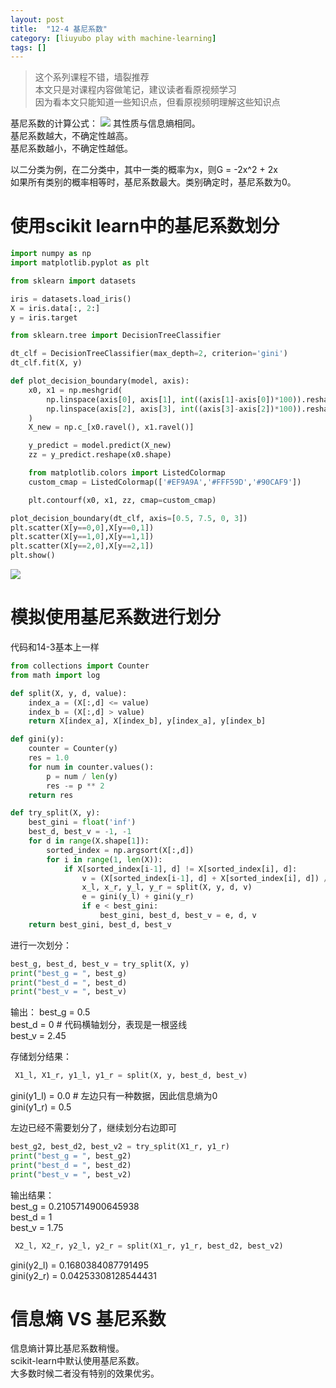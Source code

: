 ```yaml
---
layout: post
title:  "12-4 基尼系数"
category: [liuyubo play with machine-learning]
tags: []
---
```


> 这个系列课程不错，墙裂推荐  
> 本文只是对课程内容做笔记，建议读者看原视频学习  
> 因为看本文只能知道一些知识点，但看原视频明理解这些知识点  

基尼系数的计算公式：
![](http://windmissing.github.io/images/2019/265.jpg)
其性质与信息熵相同。  
基尼系数越大，不确定性越高。   
基尼系数越小，不确定性越低。  

以二分类为例，在二分类中，其中一类的概率为x，则G = -2x^2 + 2x  
如果所有类别的概率相等时，基尼系数最大。类别确定时，基尼系数为0。

# 使用scikit learn中的基尼系数划分

```python
import numpy as np
import matplotlib.pyplot as plt

from sklearn import datasets

iris = datasets.load_iris()
X = iris.data[:, 2:]
y = iris.target

from sklearn.tree import DecisionTreeClassifier

dt_clf = DecisionTreeClassifier(max_depth=2, criterion='gini')
dt_clf.fit(X, y)

def plot_decision_boundary(model, axis):
    x0, x1 = np.meshgrid(
        np.linspace(axis[0], axis[1], int((axis[1]-axis[0])*100)).reshape(-1,1),
        np.linspace(axis[2], axis[3], int((axis[3]-axis[2])*100)).reshape(-1,1)
    )
    X_new = np.c_[x0.ravel(), x1.ravel()]

    y_predict = model.predict(X_new)
    zz = y_predict.reshape(x0.shape)

    from matplotlib.colors import ListedColormap
    custom_cmap = ListedColormap(['#EF9A9A','#FFF59D','#90CAF9'])

    plt.contourf(x0, x1, zz, cmap=custom_cmap)

plot_decision_boundary(dt_clf, axis=[0.5, 7.5, 0, 3])
plt.scatter(X[y==0,0],X[y==0,1])
plt.scatter(X[y==1,0],X[y==1,1])
plt.scatter(X[y==2,0],X[y==2,1])
plt.show()
```

![](http://windmissing.github.io/images/2019/266.png)

<!-- more -->

# 模拟使用基尼系数进行划分

代码和14-3基本上一样

```python
from collections import Counter
from math import log

def split(X, y, d, value):
    index_a = (X[:,d] <= value)
    index_b = (X[:,d] > value)
    return X[index_a], X[index_b], y[index_a], y[index_b]

def gini(y):
    counter = Counter(y)
    res = 1.0
    for num in counter.values():
        p = num / len(y)
        res -= p ** 2
    return res

def try_split(X, y):
    best_gini = float('inf')
    best_d, best_v = -1, -1
    for d in range(X.shape[1]):
        sorted_index = np.argsort(X[:,d])
        for i in range(1, len(X)):
            if X[sorted_index[i-1], d] != X[sorted_index[i], d]:
                v = (X[sorted_index[i-1], d] + X[sorted_index[i], d]) / 2
                x_l, x_r, y_l, y_r = split(X, y, d, v)
                e = gini(y_l) + gini(y_r)
                if e < best_gini:
                    best_gini, best_d, best_v = e, d, v
    return best_gini, best_d, best_v
```

进行一次划分：  

```python
best_g, best_d, best_v = try_split(X, y)
print("best_g = ", best_g)
print("best_d = ", best_d)
print("best_v = ", best_v)
```

输出：
best_g =  0.5  
best_d =  0  # 代码横轴划分，表现是一根竖线  
best_v =  2.45  

存储划分结果：  

```python
 X1_l, X1_r, y1_l, y1_r = split(X, y, best_d, best_v)
 ```

gini(y1_l) = 0.0  # 左边只有一种数据，因此信息熵为0  
gini(y1_r) = 0.5

 左边已经不需要划分了，继续划分右边即可

 ```python
 best_g2, best_d2, best_v2 = try_split(X1_r, y1_r)
print("best_g = ", best_g2)
print("best_d = ", best_d2)
print("best_v = ", best_v2)
```

输出结果：  
best_g =  0.2105714900645938  
best_d =  1  
best_v =  1.75  

```python
 X2_l, X2_r, y2_l, y2_r = split(X1_r, y1_r, best_d2, best_v2)
 ```

 gini(y2_l) = 0.1680384087791495  
 gini(y2_r) = 0.04253308128544431  

# 信息熵 VS 基尼系数

信息熵计算比基尼系数稍慢。   
scikit-learn中默认使用基尼系数。  
大多数时候二者没有特别的效果优劣。 
